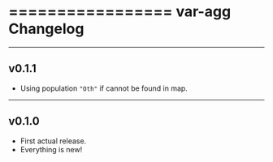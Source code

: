 =================
var-agg Changelog
=================

------
v0.1.1
------

- Using population `"Oth"` if cannot be found in map.

------
v0.1.0
------

- First actual release.
- Everything is new!
